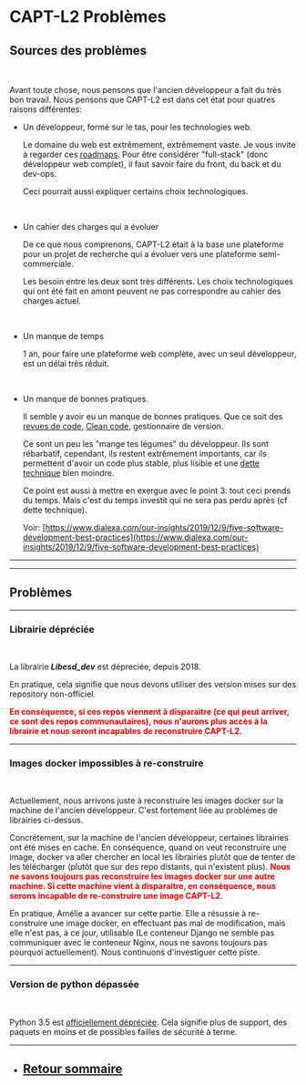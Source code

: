 # CAPT-L2 Problèmes

## Sources des problèmes

<br>

Avant toute chose, nous pensons que l'ancien développeur a fait du très bon travail. Nous pensons que CAPT-L2 est dans cet état pour quatres raisons différentes:

+  Un développeur, formé sur le tas, pour les technologies web.

    Le domaine du web est extrêmement, extrêmement vaste. Je vous invite à regarder ces [roadmaps](https://github.com/kamranahmedse/developer-roadmap). Pour être considérer "full-stack" (donc développeur web complet), il faut savoir faire du front, du back et du dev-ops.

    Ceci pourrait aussi expliquer certains choix technologiques.

<br>

+  Un cahier des charges qui a évoluer

    De ce que nous comprenons, CAPT-L2 était à la base une plateforme pour un projet de recherche qui a évoluer vers une plateforme semi-commerciale.

    Les besoin entre les deux sont très différents. Les choix technologiques qui ont été fait en amont peuvent ne pas correspondre au cahier des charges actuel.

<br>

+   Un manque de temps

    1 an, pour faire une plateforme web complète, avec un seul développeur, est un délai très réduit.

<br>

+   Un manque de bonnes pratiques.

    Il semble  y avoir eu un manque de bonnes pratiques. Que ce soit des [revues de code](https://fr.wikipedia.org/wiki/Revue_de_code), [Clean code](https://damien.pobel.fr/post/clean-code/), gestionnaire de version.

    Ce sont un peu les "mange tes légumes" du développeur. Ils sont rébarbatif, cependant, ils restent extrêmement importants, car ils permettent d'avoir un code plus stable, plus lisible et une [dette technique](https://fr.wikipedia.org/wiki/Dette_technique) bien moindre.

    Ce point est aussi à mettre en exergue avec le point 3: tout ceci prends du temps. Mais c'est du temps investit qui ne sera pas perdu après (cf dette technique).

    Voir: [https://www.dialexa.com/our-insights/2019/12/9/five-software-development-best-practices](https://www.dialexa.com/our-insights/2019/12/9/five-software-development-best-practices)


---
---

## Problèmes


---

### **Librairie dépréciée**

<br>

La librairie ***Libesd_dev*** est dépreciée, depuis 2018.

En pratique, cela signifie que nous devons utiliser des version mises sur des repository non-officiel. 

<span style="color:red">**En conséquence, si ces repos viennent à disparaitre (ce qui peut arriver, ce sont des repos communautaires), nous n'aurons plus accès à la librairie et nous seront incapables de reconstruire CAPT-L2.** </span>


---

### **Images docker impossibles à re-construire**

<br>

Actuellement, nous arrivons juste à reconstruire les images docker sur la machine de l'ancien développeur. C'est fortement liée au problémes de librairies ci-dessus. 

Concrétement, sur la machine de l'ancien développeur, certaines librairies ont été mises en cache. En conséquence, quand on veut reconstruire une image, docker va aller chercher en local les librairies plutôt que de tenter de les télécharger (plutôt que sur des repo distants, qui n'existent plus). <span style="color:red"> **Nous ne savons toujours pas reconstruire les images docker sur une autre machine. Si cette machine vient à disparaitre, en conséquence, nous serons incapable de re-construire une image CAPT-L2**</span>.

En pratique, Amélie a avancer sur cette partie. Elle a résussie à re-construire une image docker, en effectuant pas mal de modification, mais elle n'est pas, à ce jour, utilisable (Le conteneur Django ne semble pas communiquer avec le conteneur Nginx, nous ne savons toujours pas pourquoi actuellement). Nous continuons d'investiguer cette piste.


---

### **Version de python dépassée**

<br>

Python 3.5 est [officiellement dépréciée](https://www.python.org/downloads/release/python-3510/). Cela signifie plus de support, des paquets en moins et de possibles failles de sécurité à terme.


---

+ ## [Retour sommaire](../README.md)
